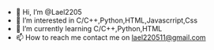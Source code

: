 - 👋 Hi, I’m @Lael2205
- 👀 I’m interested in C/C++,Python,HTML,Javascrript,Css
- 🌱 I’m currently learning C/C++,Python,HTML
- 📫 How to reach me contact me on lael220511@gmail.com

<!---
Lael2205/Lael2205 is a ✨ special ✨ repository because its `README.md` (this file) appears on your GitHub profile.
You can click the Preview link to take a look at your changes.
--->
